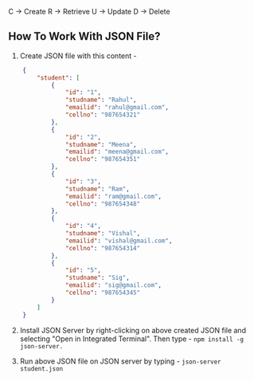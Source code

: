 C -> Create
R -> Retrieve
U -> Update
D -> Delete

## How To Work With JSON File?

1. Create JSON file with this content - 
```JSON
	{
		"student": [
			{
				"id": "1",
				"studname": "Rahul",
				"emailid": "rahul@gmail.com",
				"cellno": "987654321"
			},
			{
				"id": "2",
				"studname": "Meena",
				"emailid": "meena@gmail.com",
				"cellno": "987654351"
			},
			{
				"id": "3",
				"studname": "Ram",
				"emailid": "ram@gmail.com",
				"cellno": "987654348"
			},
			{
				"id": "4",
				"studname": "Vishal",
				"emailid": "vishal@gmail.com",
				"cellno": "987654314"
			},
			{
				"id": "5",
				"studname": "Sig",
				"emailid": "sig@gmail.com",
				"cellno": "987654345"
			}
		]
	}
```

2. Install JSON Server by right-clicking on above created JSON file and selecting "Open in Integrated Terminal". 
   Then type - 
		`npm install -g json-server.`
	
3. Run above JSON file on JSON server by typing - 
		`json-server student.json`